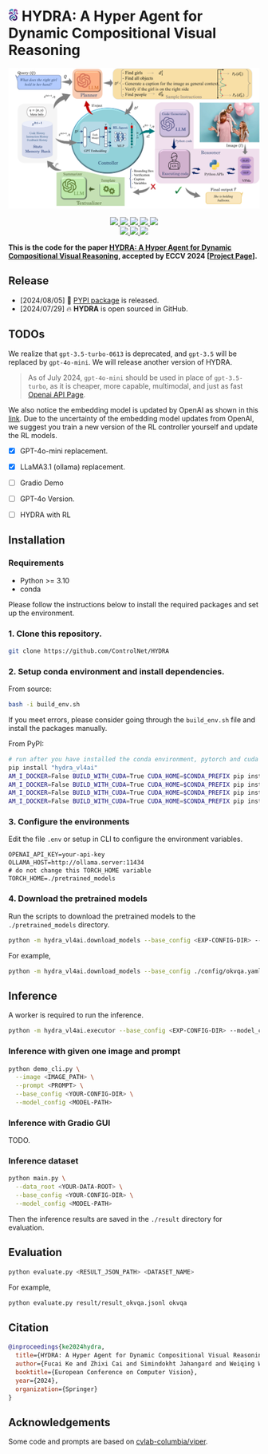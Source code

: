 # <img src="media/HYDRA_icon_minimal.png" width="20"> HYDRA: A Hyper Agent for Dynamic Compositional Visual Reasoning

<div align="center">
    <img src="media/Frame.png">
    <p></p>
</div>


<div align="center">
    <a href="https://github.com/ControlNet/HYDRA/issues">
        <img src="https://img.shields.io/github/issues/ControlNet/HYDRA?style=flat-square">
    </a>
    <a href="https://github.com/ControlNet/HYDRA/network/members">
        <img src="https://img.shields.io/github/forks/ControlNet/HYDRA?style=flat-square">
    </a>
    <a href="https://github.com/ControlNet/HYDRA/stargazers">
        <img src="https://img.shields.io/github/stars/ControlNet/HYDRA?style=flat-square">
    </a>
    <a href="https://github.com/ControlNet/HYDRA/blob/master/LICENSE">
        <img src="https://img.shields.io/github/license/ControlNet/HYDRA?style=flat-square">
    </a>
    <a href="https://arxiv.org/abs/2403.12884">
        <img src="https://img.shields.io/badge/arXiv-2403.12884-b31b1b.svg?style=flat-square">
    </a>
</div>

<div align="center">    
    <a href="https://pypi.org/project/hydra-vl4ai/">
        <img src="https://img.shields.io/pypi/v/hydra-vl4ai?style=flat-square">
    </a>
    <a href="https://pypi.org/project/hydra-vl4ai/">
        <img src="https://img.shields.io/pypi/dm/hydra-vl4ai?style=flat-square">
    </a>
    <a href="https://www.python.org/"><img src="https://img.shields.io/pypi/pyversions/hydra-vl4ai?style=flat-square"></a>
</div>

**This is the code for the paper [HYDRA: A Hyper Agent for Dynamic Compositional Visual Reasoning](https://arxiv.org/abs/2403.12884), accepted by ECCV 2024 \[[Project Page](https://hydra-vl4ai.github.io)\].**

## Release

- [2024/08/05] 🚀 [PYPI package](https://pypi.org/project/hydra-vl4ai/) is released.
- [2024/07/29] 🔥 **HYDRA** is open sourced in GitHub.

## TODOs
We realize that `gpt-3.5-turbo-0613` is deprecated, and `gpt-3.5` will be replaced by `gpt-4o-mini`. We will release another version of HYDRA.
>As of July 2024, `gpt-4o-mini` should be used in place of `gpt-3.5-turbo`, as it is cheaper, more capable, multimodal, and just as fast [Openai API Page](https://platform.openai.com/docs/models/gpt-3-5-turbo).

We also notice the embedding model is updated by OpenAI as shown in this [link](https://openai.com/index/new-embedding-models-and-api-updates/). Due to the uncertainty of the embedding model updates from OpenAI, we suggest you train a new version of the RL controller yourself and update the RL models.
- [x] GPT-4o-mini replacement.
- [x] LLaMA3.1 (ollama) replacement.
- [ ] Gradio Demo
- [ ] GPT-4o Version.
- [ ] HYDRA with RL


## Installation

### Requirements

- Python >= 3.10
- conda

Please follow the instructions below to install the required packages and set up the environment.

### 1. Clone this repository.
```Bash
git clone https://github.com/ControlNet/HYDRA
```

### 2. Setup conda environment and install dependencies. 

From source:
```Bash
bash -i build_env.sh
```

If you meet errors, please consider going through the `build_env.sh` file and install the packages manually.

From PyPI:
```Bash
# run after you have installed the conda environment, pytorch and cuda
pip install "hydra_vl4ai"
AM_I_DOCKER=False BUILD_WITH_CUDA=True CUDA_HOME=$CONDA_PREFIX pip install --no-build-isolation "git+https://github.com/ControlNet/HYDRA.git#subdirectory=module_repos/GLIP"
AM_I_DOCKER=False BUILD_WITH_CUDA=True CUDA_HOME=$CONDA_PREFIX pip install --no-build-isolation "git+https://github.com/ControlNet/HYDRA.git#subdirectory=module_repos/Grounded-Segment-Anything/GroundingDINO"
AM_I_DOCKER=False BUILD_WITH_CUDA=True CUDA_HOME=$CONDA_PREFIX pip install --no-build-isolation "git+https://github.com/ControlNet/HYDRA.git#subdirectory=module_repos/Grounded-Segment-Anything/segment_anything"
AM_I_DOCKER=False BUILD_WITH_CUDA=True CUDA_HOME=$CONDA_PREFIX pip install --no-build-isolation "git+https://github.com/ControlNet/HYDRA.git#subdirectory=module_repos/LLaVA"
```

### 3. Configure the environments

Edit the file `.env` or setup in CLI to configure the environment variables.

```
OPENAI_API_KEY=your-api-key
OLLAMA_HOST=http://ollama.server:11434
# do not change this TORCH_HOME variable
TORCH_HOME=./pretrained_models
```

### 4. Download the pretrained models
Run the scripts to download the pretrained models to the `./pretrained_models` directory. 

```Bash
python -m hydra_vl4ai.download_models --base_config <EXP-CONFIG-DIR> --model_config <MODEL-CONFIG-PATH>
```

For example,
```Bash
python -m hydra_vl4ai.download_models --base_config ./config/okvqa.yaml --model_config ./configs/model_config_1gpu.yaml
```

## Inference
A worker is required to run the inference. 

```Bash
python -m hydra_vl4ai.executor --base_config <EXP-CONFIG-DIR> --model_config <MODEL-CONFIG-PATH>
```

### Inference with given one image and prompt
```Bash
python demo_cli.py \
  --image <IMAGE_PATH> \
  --prompt <PROMPT> \
  --base_config <YOUR-CONFIG-DIR> \
  --model_config <MODEL-PATH>
```

### Inference with Gradio GUI
TODO.

### Inference dataset

```Bash
python main.py \
  --data_root <YOUR-DATA-ROOT> \
  --base_config <YOUR-CONFIG-DIR> \
  --model_config <MODEL-PATH>
```

Then the inference results are saved in the `./result` directory for evaluation.

## Evaluation

```Bash
python evaluate.py <RESULT_JSON_PATH> <DATASET_NAME>
```

For example,

```Bash
python evaluate.py result/result_okvqa.jsonl okvqa
```


## Citation
```bibtex
@inproceedings{ke2024hydra,
  title={HYDRA: A Hyper Agent for Dynamic Compositional Visual Reasoning},
  author={Fucai Ke and Zhixi Cai and Simindokht Jahangard and Weiqing Wang and Pari Delir Haghighi and Hamid Rezatofighi},
  booktitle={European Conference on Computer Vision},
  year={2024},
  organization={Springer}
}
```

## Acknowledgements

Some code and prompts are based on [cvlab-columbia/viper](https://github.com/cvlab-columbia/viper).
